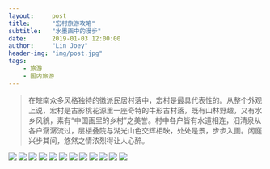 ```yaml
---
layout:     post
title:      "宏村旅游攻略"
subtitle:   "水墨画中的漫步"
date:       2019-01-03 12:00:00
author:     "Lin Joey"
header-img: "img/post.jpg"
tags:
    - 旅游
    - 国内旅游
---
```


>在皖南众多风格独特的徽派民居村落中，宏村是最具代表性的。从整个外观上说，宏村是古影桃花源里一座奇特的牛形古村落，既有山林野趣，又有水乡风貌，素有“中国画里的乡村”之美誉。村中各户皆有水道相连，汩清泉从各户潺潺流过，层楼叠院与湖光山色交辉相映，处处是景，步步入画。闲庭兴步其间，悠然之情浓烈得让人心醉。

![](https://linjoey-image.oss-cn-beijing.aliyuncs.com/我是驴友-宏村旅游攻略_页面_01.jpg)
![](https://linjoey-image.oss-cn-beijing.aliyuncs.com/我是驴友-宏村旅游攻略_页面_02.jpg)
![](https://linjoey-image.oss-cn-beijing.aliyuncs.com/我是驴友-宏村旅游攻略_页面_03.jpg)
![](https://linjoey-image.oss-cn-beijing.aliyuncs.com/我是驴友-宏村旅游攻略_页面_04.jpg)
![](https://linjoey-image.oss-cn-beijing.aliyuncs.com/我是驴友-宏村旅游攻略_页面_05.jpg)
![](https://linjoey-image.oss-cn-beijing.aliyuncs.com/我是驴友-宏村旅游攻略_页面_06.jpg)
![](https://linjoey-image.oss-cn-beijing.aliyuncs.com/我是驴友-宏村旅游攻略_页面_07.jpg)
![](https://linjoey-image.oss-cn-beijing.aliyuncs.com/我是驴友-宏村旅游攻略_页面_08.jpg)
![](https://linjoey-image.oss-cn-beijing.aliyuncs.com/我是驴友-宏村旅游攻略_页面_09.jpg)
![](https://linjoey-image.oss-cn-beijing.aliyuncs.com/我是驴友-宏村旅游攻略_页面_10.jpg)
![](https://linjoey-image.oss-cn-beijing.aliyuncs.com/我是驴友-宏村旅游攻略_页面_11.jpg)
![](https://linjoey-image.oss-cn-beijing.aliyuncs.com/我是驴友-宏村旅游攻略_页面_12.jpg)
